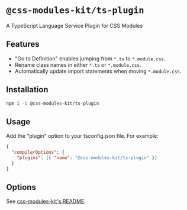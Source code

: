 # `@css-modules-kit/ts-plugin`

A TypeScript Language Service Plugin for CSS Modules

## Features

- "Go to Definition" enables jumping from `*.ts` to `*.module.css`.
- Rename class names in either `*.ts` or `*.module.css`.
- Automatically update import statements when moving `*.module.css`.

## Installation

```bash
npm i -D @css-modules-kit/ts-plugin
```

## Usage

Add the "plugin" option to your tsconfig.json file. For example:

```json
{
  "compilerOptions": {
    "plugins": [{ "name": "@css-modules-kit/ts-plugin" }]
  }
}
```

## Options

See [css-modules-kit's README](https://github.com/mizdra/css-modules-kit?tab=readme-ov-file#options).
